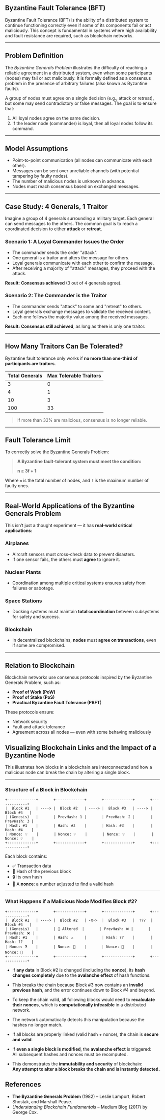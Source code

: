 ## **Byzantine Fault Tolerance (BFT)**

Byzantine Fault Tolerance (BFT) is the ability of a distributed system to continue functioning correctly even if some of its components fail or act maliciously. This concept is fundamental in systems where high availability and fault resistance are required, such as blockchain networks.

---

## **Problem Definition**

The *Byzantine Generals Problem* illustrates the difficulty of reaching a reliable agreement in a distributed system, even when some participants (nodes) may fail or act maliciously. It is formally defined as a consensus problem in the presence of arbitrary failures (also known as Byzantine faults).

A group of nodes must agree on a single decision (e.g., attack or retreat), but some may send contradictory or false messages. The goal is to ensure that:

1. All loyal nodes agree on the same decision.  
2. If the leader node (commander) is loyal, then all loyal nodes follow its command.

---

## **Model Assumptions**

- Point-to-point communication (all nodes can communicate with each other).  
- Messages can be sent over unreliable channels (with potential tampering by faulty nodes).  
- The number of malicious nodes is unknown in advance.  
- Nodes must reach consensus based on exchanged messages.

---

## **Case Study: 4 Generals, 1 Traitor**

Imagine a group of 4 generals surrounding a military target. Each general can send messages to the others. The common goal is to reach a coordinated decision to either **attack** or **retreat**.

###  Scenario 1: A Loyal Commander Issues the Order

- The commander sends the order "attack".  
- One general is a traitor and alters the message for others.  
- Loyal generals communicate with each other to confirm the message.  
- After receiving a majority of "attack" messages, they proceed with the attack.

**Result:**  **Consensus achieved** (3 out of 4 generals agree).

###  Scenario 2: The Commander is the Traitor

- The commander sends "attack" to some and "retreat" to others.  
- Loyal generals exchange messages to validate the received content.  
- Each one follows the majority value among the received messages.

**Result:**  **Consensus still achieved**, as long as there is only one traitor.

---

## **How Many Traitors Can Be Tolerated?**

Byzantine fault tolerance only works if **no more than one-third of participants are traitors**.

| Total Generals | Max Tolerable Traitors |
|----------------|------------------------|
| 3              | 0                      |
| 4              | 1                      |
| 10             | 3                      |
| 100            | 33                     |

>  If more than 33% are malicious, consensus is no longer reliable.

---

## **Fault Tolerance Limit**

To correctly solve the Byzantine Generals Problem:

> **A Byzantine fault-tolerant system must meet the condition:**  
>  
> **n ≥ 3f + 1**

Where `n` is the total number of nodes, and `f` is the maximum number of faulty ones.

---

## **Real-World Applications of the Byzantine Generals Problem**

This isn’t just a thought experiment — it has **real-world critical applications**:

###  Airplanes

- Aircraft sensors must cross-check data to prevent disasters.  
- If one sensor fails, the others must **agree** to ignore it.

###  Nuclear Plants

- Coordination among multiple critical systems ensures safety from failures or sabotage.

###  Space Stations

- Docking systems must maintain **total coordination** between subsystems for safety and success.

###  Blockchain

- In decentralized blockchains, **nodes** must **agree on transactions**, even if some are compromised.

---

## **Relation to Blockchain**

Blockchain networks use consensus protocols inspired by the Byzantine Generals Problem, such as:

- **Proof of Work (PoW)**  
- **Proof of Stake (PoS)**  
- **Practical Byzantine Fault Tolerance (PBFT)**

These protocols ensure:

-  Network security  
-  Fault and attack tolerance  
-  Agreement across all nodes — even with some behaving maliciously


## **Visualizing Blockchain Links and the Impact of a Byzantine Node**

This illustrates how blocks in a blockchain are interconnected and how a malicious node can break the chain by altering a single block.

---

### Structure of a Block in Blockchain

```plaintext
+-------------+       +-------------+       +-------------+       +-------------+
|  Block #1   | ----> |  Block #2   | ----> |  Block #3   | ----> |  Block #4   |
| (Genesis)   |       | PrevHash: 1 |       | PrevHash: 2 |       | PrevHash: 3 |
| Hash: #1    |       | Hash: #2    |       | Hash: #3    |       | Hash: #4    |
| Nonce: 💡    |       | Nonce: 💡    |       | Nonce: 💡    |       | Nonce: 💡    |
+-------------+       +-------------+       +-------------+       +-------------+
```

Each block contains:

- ✅ Transaction data  
- 🔗 Hash of the previous block  
- 🔒 Its own hash  
- 🎯 A **nonce**: a number adjusted to find a valid hash

---

### What Happens if a Malicious Node Modifies Block #2?

```plaintext
+-------------+       +-------------+       +-------------+       +-------------+
|  Block #1   | ----> |  Block #2   | -X->  |  Block #3   |  ???  |  Block #4   |
| (Genesis)   |       | 🔧 Altered  |       | PrevHash: ❌ |       | PrevHash: ❌ |
| Hash: #1    |       | Hash: ⚠️     |       | Hash: ??    |       | Hash: ??    |
| Nonce: ❓    |       | Nonce: 🔁    |       | Nonce: 🔁    |       | Nonce: 🔁    |
+-------------+       +-------------+       +-------------+       +-------------+
```

- If **any data** in Block #2 is changed (including the **nonce**), its **hash changes completely** due to the **avalanche effect** of hash functions.
- This breaks the chain because Block #3 now contains an **invalid previous hash**, and the error continues down to Block #4 and beyond.
- To keep the chain valid, all following blocks would need to **recalculate their nonces**, which is **computationally infeasible** in a distributed network.
- The network automatically detects this manipulation because the hashes no longer match.


- If all blocks are properly linked (valid hash + nonce), the chain is **secure and valid**.
- If **even a single block is modified**, the **avalanche effect** is triggered:  
  All subsequent hashes and nonces must be recomputed.
- This demonstrates the **immutability and security** of blockchain:  
  **Any attempt to alter a block breaks the chain and is instantly detected.**

## **References**

-  **The Byzantine Generals Problem** (1982) – Leslie Lamport, Robert Shostak, and Marshall Pease.  
-  *Understanding Blockchain Fundamentals* – Medium Blog (2017) by George Cox.








